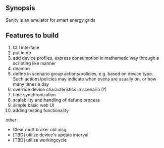 ## Synopsis

Senity is an emulator for smart energy grids 


## Features to build
1. CLI interface
2. put in db
3. add device profiles, express consumption in mathematic way through a scripting like manner
5. deamon
6. define in scenario group actions/policies, e.g. based on device type. Such actions/policies may indicate when ovens are usually on, or how many times a day
7. override device characteristics in scenario (?)
8. time synchronization
9. scalability and handling of defunc process
10. simple basic web UI
11. adding testing functionality

other:
- Clear mqtt broker old msg
- [TBD] utilize device's update interval
- [TBD] utilize workingcycle
